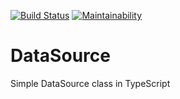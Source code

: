 [![Build Status](https://travis-ci.org/Colonise/DataSource.svg?branch=master)](https://travis-ci.org/Colonise/DataSource)
[![Maintainability](https://api.codeclimate.com/v1/badges/0ae8ed8c9dbb4d8fc266/maintainability)](https://codeclimate.com/github/Colonise/DataSource/maintainability)

# DataSource
Simple DataSource class in TypeScript

